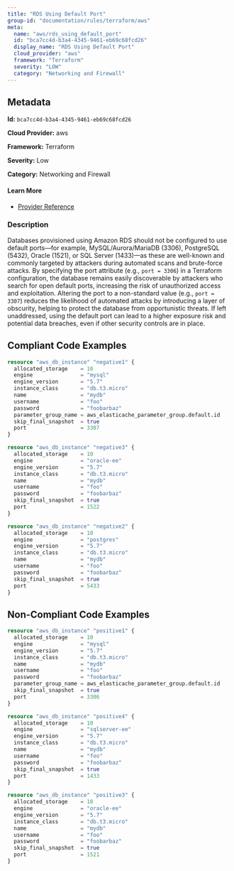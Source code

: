 ```yaml
---
title: "RDS Using Default Port"
group-id: "documentation/rules/terraform/aws"
meta:
  name: "aws/rds_using_default_port"
  id: "bca7cc4d-b3a4-4345-9461-eb69c68fcd26"
  display_name: "RDS Using Default Port"
  cloud_provider: "aws"
  framework: "Terraform"
  severity: "LOW"
  category: "Networking and Firewall"
---
```

## Metadata

**Id:** `bca7cc4d-b3a4-4345-9461-eb69c68fcd26`

**Cloud Provider:** aws

**Framework:** Terraform

**Severity:** Low

**Category:** Networking and Firewall

#### Learn More

 - [Provider Reference](https://registry.terraform.io/providers/hashicorp/aws/latest/docs/resources/db_instance#port)

### Description

 Databases provisioned using Amazon RDS should not be configured to use default ports—for example, MySQL/Aurora/MariaDB (3306), PostgreSQL (5432), Oracle (1521), or SQL Server (1433)—as these are well-known and commonly targeted by attackers during automated scans and brute-force attacks. By specifying the port attribute (e.g., `port = 3306`) in a Terraform configuration, the database remains easily discoverable by attackers who search for open default ports, increasing the risk of unauthorized access and exploitation. Altering the port to a non-standard value (e.g., `port = 3307`) reduces the likelihood of automated attacks by introducing a layer of obscurity, helping to protect the database from opportunistic threats. If left unaddressed, using the default port can lead to a higher exposure risk and potential data breaches, even if other security controls are in place.


## Compliant Code Examples
```terraform
resource "aws_db_instance" "negative1" {
  allocated_storage    = 10
  engine               = "mysql"
  engine_version       = "5.7"
  instance_class       = "db.t3.micro"
  name                 = "mydb"
  username             = "foo"
  password             = "foobarbaz"
  parameter_group_name = aws_elasticache_parameter_group.default.id
  skip_final_snapshot  = true
  port                 = 3307
}

```

```terraform
resource "aws_db_instance" "negative3" {
  allocated_storage    = 10
  engine               = "oracle-ee"
  engine_version       = "5.7"
  instance_class       = "db.t3.micro"
  name                 = "mydb"
  username             = "foo"
  password             = "foobarbaz"
  skip_final_snapshot  = true
  port                 = 1522
}

```

```terraform
resource "aws_db_instance" "negative2" {
  allocated_storage    = 10
  engine               = "postgres"
  engine_version       = "5.7"
  instance_class       = "db.t3.micro"
  name                 = "mydb"
  username             = "foo"
  password             = "foobarbaz"
  skip_final_snapshot  = true
  port                 = 5433
}

```
## Non-Compliant Code Examples
```terraform
resource "aws_db_instance" "positive1" {
  allocated_storage    = 10
  engine               = "mysql"
  engine_version       = "5.7"
  instance_class       = "db.t3.micro"
  name                 = "mydb"
  username             = "foo"
  password             = "foobarbaz"
  parameter_group_name = aws_elasticache_parameter_group.default.id
  skip_final_snapshot  = true
  port                 = 3306
}

```

```terraform
resource "aws_db_instance" "positive4" {
  allocated_storage    = 10
  engine               = "sqlserver-ee"
  engine_version       = "5.7"
  instance_class       = "db.t3.micro"
  name                 = "mydb"
  username             = "foo"
  password             = "foobarbaz"
  skip_final_snapshot  = true
  port                 = 1433
}

```

```terraform
resource "aws_db_instance" "positive3" {
  allocated_storage    = 10
  engine               = "oracle-ee"
  engine_version       = "5.7"
  instance_class       = "db.t3.micro"
  name                 = "mydb"
  username             = "foo"
  password             = "foobarbaz"
  skip_final_snapshot  = true
  port                 = 1521
}

```